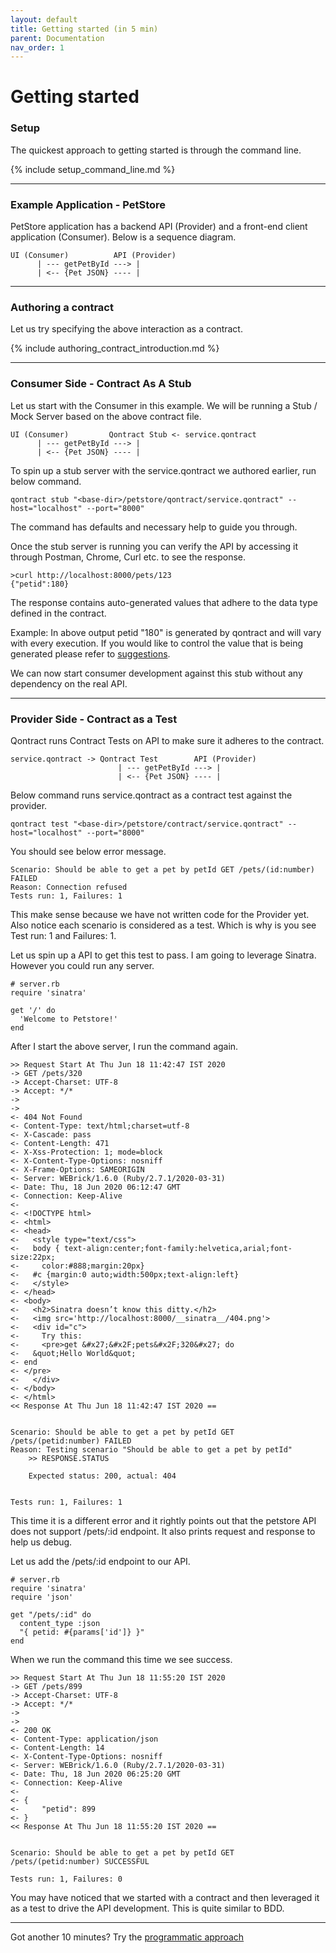 ```yaml
---
layout: default
title: Getting started (in 5 min)
parent: Documentation
nav_order: 1
---
```

Getting started
===============

### Setup

The quickest approach to getting started is through the command line.

{% include setup_command_line.md %}

---

### Example Application - PetStore

PetStore application has a backend API (Provider) and a front-end client application (Consumer).
Below is a sequence diagram.

    UI (Consumer)          API (Provider)
          | --- getPetById ---> |
          | <-- {Pet JSON} ---- |

---

### Authoring a contract
    
Let us try specifying the above interaction as a contract.

{% include authoring_contract_introduction.md %}

---

### Consumer Side - Contract As A Stub

Let us start with the Consumer in this example. We will be running a Stub / Mock Server based on the above contract file.

    UI (Consumer)         Qontract Stub <- service.qontract
          | --- getPetById ---> |
          | <-- {Pet JSON} ---- |

To spin up a stub server with the service.qontract we authored earlier, run below command.

    qontract stub "<base-dir>/petstore/qontract/service.qontract" --host="localhost" --port="8000"

The command has defaults and necessary help to guide you through.

Once the stub server is running you can verify the API by accessing it through Postman, Chrome, Curl etc. to see the response.

    >curl http://localhost:8000/pets/123
    {"petid":180}

The response contains auto-generated values that adhere to the data type defined in the contract.

Example: In above output petid "180" is generated by qontract and will vary with every execution. If you would like to control the value that is being generated please refer to [suggestions](/documentation/suggestions.html).

We can now start consumer development against this stub without any dependency on the real API.

---

### Provider Side - Contract as a Test

Qontract runs Contract Tests on API to make sure it adheres to the contract.

    service.qontract -> Qontract Test        API (Provider)
                            | --- getPetById ---> |
                            | <-- {Pet JSON} ---- |

Below command runs service.qontract as a contract test against the provider.

    qontract test "<base-dir>/petstore/contract/service.qontract" --host="localhost" --port="8000"
    
You should see below error message.

    Scenario: Should be able to get a pet by petId GET /pets/(id:number) FAILED
    Reason: Connection refused
    Tests run: 1, Failures: 1
    
This make sense because we have not written code for the Provider yet.
Also notice each scenario is considered as a test. Which is why is you see Test run: 1 and Failures: 1.

Let us spin up a API to get this test to pass. I am going to leverage Sinatra. However you could run any server.

```
# server.rb
require 'sinatra'

get '/' do
  'Welcome to Petstore!'
end
```

After I start the above server, I run the command again.

    >> Request Start At Thu Jun 18 11:42:47 IST 2020
    -> GET /pets/320
    -> Accept-Charset: UTF-8
    -> Accept: */*
    ->
    ->
    <- 404 Not Found
    <- Content-Type: text/html;charset=utf-8
    <- X-Cascade: pass
    <- Content-Length: 471
    <- X-Xss-Protection: 1; mode=block
    <- X-Content-Type-Options: nosniff
    <- X-Frame-Options: SAMEORIGIN
    <- Server: WEBrick/1.6.0 (Ruby/2.7.1/2020-03-31)
    <- Date: Thu, 18 Jun 2020 06:12:47 GMT
    <- Connection: Keep-Alive
    <-
    <- <!DOCTYPE html>
    <- <html>
    <- <head>
    <-   <style type="text/css">
    <-   body { text-align:center;font-family:helvetica,arial;font-size:22px;
    <-     color:#888;margin:20px}
    <-   #c {margin:0 auto;width:500px;text-align:left}
    <-   </style>
    <- </head>
    <- <body>
    <-   <h2>Sinatra doesn’t know this ditty.</h2>
    <-   <img src='http://localhost:8000/__sinatra__/404.png'>
    <-   <div id="c">
    <-     Try this:
    <-     <pre>get &#x27;&#x2F;pets&#x2F;320&#x27; do
    <-   &quot;Hello World&quot;
    <- end
    <- </pre>
    <-   </div>
    <- </body>
    <- </html>
    << Response At Thu Jun 18 11:42:47 IST 2020 ==


    Scenario: Should be able to get a pet by petId GET /pets/(petid:number) FAILED
    Reason: Testing scenario "Should be able to get a pet by petId"
        >> RESPONSE.STATUS

        Expected status: 200, actual: 404


    Tests run: 1, Failures: 1

This time it is a different error and it rightly points out that the petstore API does not support /pets/:id endpoint. 
It also prints request and response to help us debug.

Let us add the /pets/:id endpoint to our API.

```
# server.rb
require 'sinatra'
require 'json'

get "/pets/:id" do
  content_type :json
  "{ petid: #{params['id']} }"
end
```

When we run the command this time we see success.

    >> Request Start At Thu Jun 18 11:55:20 IST 2020
    -> GET /pets/899
    -> Accept-Charset: UTF-8
    -> Accept: */*
    ->
    ->
    <- 200 OK
    <- Content-Type: application/json
    <- Content-Length: 14
    <- X-Content-Type-Options: nosniff
    <- Server: WEBrick/1.6.0 (Ruby/2.7.1/2020-03-31)
    <- Date: Thu, 18 Jun 2020 06:25:20 GMT
    <- Connection: Keep-Alive
    <-
    <- {
    <-     "petid": 899
    <- }
    << Response At Thu Jun 18 11:55:20 IST 2020 ==


    Scenario: Should be able to get a pet by petId GET /pets/(petid:number) SUCCESSFUL

    Tests run: 1, Failures: 0

You may have noticed that we started with a contract and then leveraged it as a test to drive the API development. This is quite similar to BDD.

---

Got another 10 minutes? Try the [programmatic approach](/documentation/getting_started_programmatically.html)

